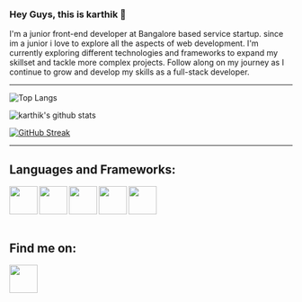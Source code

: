### Hey Guys, this is karthik 👋

I'm a junior front-end developer at Bangalore based service startup. since im a junior i love to explore all the aspects of web development. I'm currently exploring different technologies and frameworks to expand my skillset and tackle more complex projects. Follow along on my journey as I continue to grow and develop my skills as a full-stack developer.


--------------------------------------------------------------------------------------------------------------------------------------------------------------------------


![Top Langs](https://github-readme-stats.vercel.app/api/top-langs/?username=kar-ke&layout=compact&theme=highcontrast&langs_count=10&hide=ShaderLab,LLVM) 
<br/>

![karthik's github stats](https://github-readme-stats.vercel.app/api?username=kar-ke&show_icons=true&theme=highcontrast)
<br/>

[![GitHub Streak](https://github-readme-streak-stats.herokuapp.com?user=kar-ke&theme=dark&ring=DD0000&background=000000&stroke=FFEC00&dates=18DDD5)](https://git.io/streak-stats)

--------------------------------------------------------------------------------------------------------------------------------------------------------------------------

## Languages and Frameworks:
[<img src="https://cdn.jsdelivr.net/gh/devicons/devicon/icons/css3/css3-original.svg" width="50px" alt="" align="left" >](https://developer.mozilla.org/en-US/docs/Web/CSS)
[<img src="https://cdn.jsdelivr.net/gh/devicons/devicon/icons/html5/html5-original.svg" width="50px" alt="" align="left" >](https://developer.mozilla.org/en-US/docs/Web/HTML)
[<img src="https://cdn.jsdelivr.net/gh/devicons/devicon/icons/python/python-original.svg" width="50px" alt="" align="left" >](https://www.python.org/)
[<img src="https://cdn.jsdelivr.net/gh/devicons/devicon/icons/javascript/javascript-original.svg" width="50px" alt="" align="left" >](https://www.javascript.com/)
[<img src="https://cdn.jsdelivr.net/gh/devicons/devicon/icons/react/react-original.svg" width="50px" alt="" align="left" >](https://reactjs.org/)

<br />
<br />
<br />
<br />

## Find me on:
[<img src="https://cdn.jsdelivr.net/gh/devicons/devicon/icons/linkedin/linkedin-original.svg" width="50px" alt="" align="left">](https://www.linkedin.com/in/karke/)  
